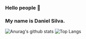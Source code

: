 ### Hello people 👋
### My name is Daniel Silva.

![Anurag's github stats](https://github-readme-stats.vercel.app/api?username=DanielS-dev&show_icons=true&theme=dark)
![Top Langs](https://github-readme-stats.vercel.app/api/top-langs/?username=DanielS-dev&langs_count=3&theme=dark&)


<!--
**DanielS-dev/DanielS-dev** is a ✨ _special_ ✨ repository because its `README.md` (this file) appears on your GitHub profile.

Here are some ideas to get you started:

- 🔭 I’m currently working on ...
- 🌱 I’m currently learning ...
- 👯 I’m looking to collaborate on ...
- 🤔 I’m looking for help with ...
- 💬 Ask me about ...
- 📫 How to reach me: ...
- 😄 Pronouns: ...
- ⚡ Fun fact: ...
-->
